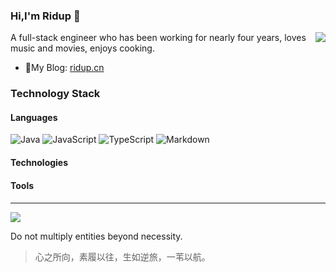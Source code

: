 ### Hi,I'm Ridup 👋

<!--
**Ridup/Ridup** is a ✨ _special_ ✨ repository because its `README.md` (this file) appears on your GitHub profile.

Here are some ideas to get you started:

- 🔭 I’m currently working on ...
- 🌱 I’m currently learning ...
- 👯 I’m looking to collaborate on ...
- 🤔 I’m looking for help with ...
- 💬 Ask me about ...
- 📫 How to reach me: ...
- 😄 Pronouns: ...
- ⚡ Fun fact: ...
-->

<img align="right" src="https://github-readme-stats.vercel.app/api?username=ridup&show_icons=true&icon_color=0366d6&text_color=24292e&bg_color=ffffff&hide_title=true" />

A full-stack engineer who has been working for nearly four years, loves music and movies, enjoys cooking.



- 📝My Blog: [ridup.cn](https://ridup.cn)

### Technology Stack

#### Languages

![Java](https://img.shields.io/badge/-Java-%23323330.svg?&logo=java&logoColor=white&style=flat-square)
![JavaScript](https://img.shields.io/badge/JavaScript-%23323330.svg?logo=javascript&logoColor=%23F7DF1E&style=flat-square)
![TypeScript](https://img.shields.io/badge/Typescript-%23007acc.svg?logo=typescript&logoColor=white&style=flat-square)
![Markdown](https://img.shields.io/badge/-Markdown-000?&logo=Markdown)

#### Technologies

#### Tools

#### 


---

<p>
    <a href="https://ridup.cn/">
      <img src="https://github-profile-trophy.vercel.app/?username=ridup&theme=flat&title=Stars,Followers,Commit,MultiLanguage&margin-w=5&row=1&column=4" />
    </a>
</p>

Do not multiply entities beyond necessity.

> 心之所向，素履以往，生如逆旅，一苇以航。

